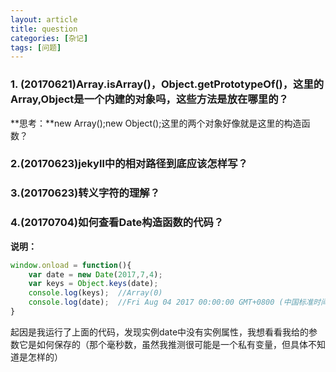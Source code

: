 ```yaml
---
layout: article
title: question
categories: [杂记]
tags: [问题]
---
```

### 1. (20170621)Array.isArray()，Object.getPrototypeOf()，这里的Array,Object是一个内建的对象吗，这些方法是放在哪里的？
**思考：**new Array();new Object();这里的两个对象好像就是这里的构造函数？
### 2.(20170623)jekyll中的相对路径到底应该怎样写？
### 3.(20170623)转义字符的理解？
### 4.(20170704)如何查看Date构造函数的代码？
**说明：**
```javascript
window.onload = function(){
	var date = new Date(2017,7,4);
	var keys = Object.keys(date);
	console.log(keys);	//Array(0)
	console.log(date);	//Fri Aug 04 2017 00:00:00 GMT+0800 (中国标准时间)
}
```
起因是我运行了上面的代码，发现实例date中没有实例属性，我想看看我给的参数它是如何保存的（那个毫秒数，虽然我推测很可能是一个私有变量，但具体不知道是怎样的）